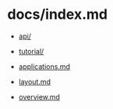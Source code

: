 docs/index.md
====

* [api/](api/index.md)
* [tutorial/](tutorial/index.md)

* [applications.md](applications.md)
* [layout.md](layout.md)
* [overview.md](overview.md)

